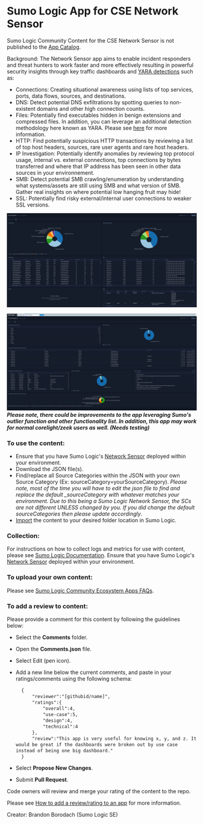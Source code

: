 # Sumo Logic App for CSE Network Sensor
Sumo Logic Community Content for the CSE Network Sensor is not published to the [App Catalog](https://help.sumologic.com/docs/integrations/).

Background: The Network Sensor app aims to enable incident responders and threat hunters to work faster and more effectively resulting in powerful security insights through key traffic dashboards and [YARA detections](https://help.sumologic.com/docs/cse/rules/import-yara-rules/) such as:
- Connections: Creating situational awareness using lists of top services, ports, data flows, sources, and destinations.
- DNS: Detect potential DNS exfiltrations by spotting queries to non-existent domains and other high connection counts.
- Files: Potentially find executables hidden in benign extensions and compressed files. In addition, you can leverage an additional detection methodology here known as YARA. Please see [here](https://help.sumologic.com/docs/cse/rules/import-yara-rules/) for more information.
- HTTP: Find potentially suspicious HTTP transactions by reviewing a list of top host headers, sources, rare user agents and rare host headers.
- IP Investigation: Potentially identify anomalies by reviewing top protocol usage, internal vs. external connections, top connections by bytes transferred and where that IP address has been seen in other data sources in your environnement. 
- SMB: Detect potential SMB crawling/enumeration by understanding what systems/assets are still using SMB and what version of SMB. Gather real insights on where potential low hanging fruit may hide!
- SSL: Potentially find risky external/internal user connections to weaker SSL versions.

![alt text](screenshots/connections.png)

![alt text](screenshots/ip-investigation.png)
***Please note, there could be improvements to the app leveraging Sumo's outlier function and other functionality list. In addition, this app may work for normal corelight/zeek users as well. (Needs testing)***

### To use the content:
- Ensure that you have Sumo Logic's [Network Sensor](https://help.sumologic.com/docs/cse/sensors/network-sensor-deployment-guide/) deployed within your environment.
- Download the JSON file(s).
- Find/replace all Source Categories within the JSON with your own Source Category (Ex: sourceCategory=yourSourceCategory). *Please note, most of the time you will have to edit the json file to find and replace the default _sourceCategory with whatever matches your environment. Due to this being a Sumo Logic Network Sensor, the SCs are not different UNLESS changed by you. If you did change the default sourceCategories then please update accordingly*. 
- [Import](https://help.sumologic.com/docs/get-started/library/#import-content) the content to your desired folder location in Sumo Logic.

### Collection:
For instructions on how to collect logs and metrics for use with content, please see [Sumo Logic Documentation](https://help.sumologic.com/docs/send-data/). Ensure that you have Sumo Logic's [Network Sensor](https://help.sumologic.com/docs/cse/sensors/network-sensor-deployment-guide/) deployed within your environment.

### To upload your own content:
Please see [Sumo Logic Community Ecosystem Apps FAQs](https://help.sumologic.com/docs/integrations/community-ecosystem-apps/#faq).

### To add a review to content:
Please provide a comment for this content by following the guidelines below:

- Select the **Comments** folder.
- Open the **Comments.json** file.
- Select Edit (pen icon).
- Add a new line below the current comments, and paste in your ratings/comments using the following schema:

        {
            "reviewer":"[githubid/name]",
            "ratings":{
                "overall":4,
                "use-case":5,
                "design":4,
                "technical":4
            },
            "review":"This app is very useful for knowing x, y, and z. It would be great if the dashboards were broken out by use case instead of being one big dashboard."
        }


- Select **Propose New Changes**.
- Submit **Pull Request**.

Code owners will review and merge your rating of the content to the repo.

Please see [How to add a review/rating to an app](https://help.sumologic.com/docs/integrations/community-ecosystem-apps/#how-do-i-add-a-reviewrating-to-an-app) for more information.

Creator: Brandon Borodach (Sumo Logic SE)